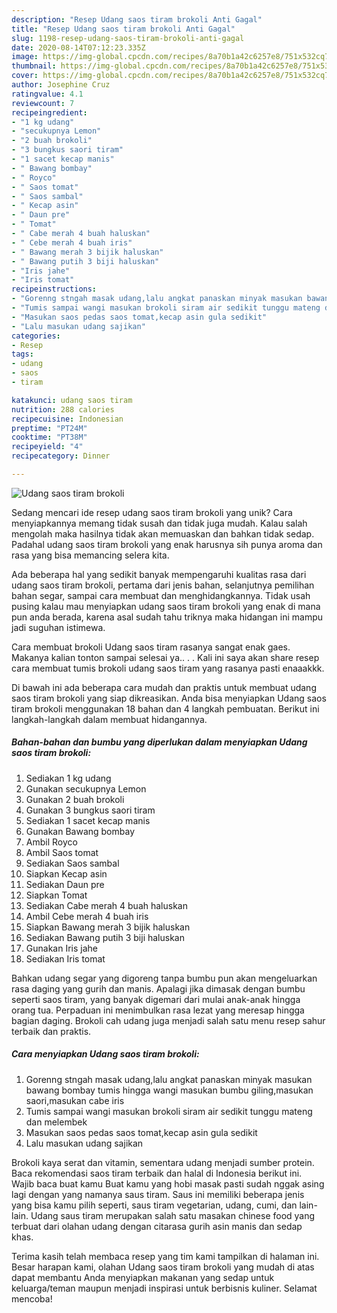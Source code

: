 ```yaml
---
description: "Resep Udang saos tiram brokoli Anti Gagal"
title: "Resep Udang saos tiram brokoli Anti Gagal"
slug: 1198-resep-udang-saos-tiram-brokoli-anti-gagal
date: 2020-08-14T07:12:23.335Z
image: https://img-global.cpcdn.com/recipes/8a70b1a42c6257e8/751x532cq70/udang-saos-tiram-brokoli-foto-resep-utama.jpg
thumbnail: https://img-global.cpcdn.com/recipes/8a70b1a42c6257e8/751x532cq70/udang-saos-tiram-brokoli-foto-resep-utama.jpg
cover: https://img-global.cpcdn.com/recipes/8a70b1a42c6257e8/751x532cq70/udang-saos-tiram-brokoli-foto-resep-utama.jpg
author: Josephine Cruz
ratingvalue: 4.1
reviewcount: 7
recipeingredient:
- "1 kg udang"
- "secukupnya Lemon"
- "2 buah brokoli"
- "3 bungkus saori tiram"
- "1 sacet kecap manis"
- " Bawang bombay"
- " Royco"
- " Saos tomat"
- " Saos sambal"
- " Kecap asin"
- " Daun pre"
- " Tomat"
- " Cabe merah 4 buah haluskan"
- " Cebe merah 4 buah iris"
- " Bawang merah 3 bijik haluskan"
- " Bawang putih 3 biji haluskan"
- "Iris jahe"
- "Iris tomat"
recipeinstructions:
- "Gorenng stngah masak udang,lalu angkat panaskan minyak masukan bawang bombay tumis hingga wangi masukan bumbu giling,masukan saori,masukan cabe iris"
- "Tumis sampai wangi masukan brokoli siram air sedikit tunggu mateng dan melembek"
- "Masukan saos pedas saos tomat,kecap asin gula sedikit"
- "Lalu masukan udang sajikan"
categories:
- Resep
tags:
- udang
- saos
- tiram

katakunci: udang saos tiram 
nutrition: 288 calories
recipecuisine: Indonesian
preptime: "PT24M"
cooktime: "PT38M"
recipeyield: "4"
recipecategory: Dinner

---
```



![Udang saos tiram brokoli](https://img-global.cpcdn.com/recipes/8a70b1a42c6257e8/751x532cq70/udang-saos-tiram-brokoli-foto-resep-utama.jpg)

Sedang mencari ide resep udang saos tiram brokoli yang unik? Cara menyiapkannya memang tidak susah dan tidak juga mudah. Kalau salah mengolah maka hasilnya tidak akan memuaskan dan bahkan tidak sedap. Padahal udang saos tiram brokoli yang enak harusnya sih punya aroma dan rasa yang bisa memancing selera kita.

Ada beberapa hal yang sedikit banyak mempengaruhi kualitas rasa dari udang saos tiram brokoli, pertama dari jenis bahan, selanjutnya pemilihan bahan segar, sampai cara membuat dan menghidangkannya. Tidak usah pusing kalau mau menyiapkan udang saos tiram brokoli yang enak di mana pun anda berada, karena asal sudah tahu triknya maka hidangan ini mampu jadi suguhan istimewa.

Cara membuat brokoli Udang saos tiram rasanya sangat enak gaes. Makanya kalian tonton sampai selesai ya.. . . Kali ini saya akan share resep cara membuat tumis brokoli udang saos tiram yang rasanya pasti enaaakkk.


Di bawah ini ada beberapa cara mudah dan praktis untuk membuat udang saos tiram brokoli yang siap dikreasikan. Anda bisa menyiapkan Udang saos tiram brokoli menggunakan 18 bahan dan 4 langkah pembuatan. Berikut ini langkah-langkah dalam membuat hidangannya.

<!--inarticleads1-->

##### Bahan-bahan dan bumbu yang diperlukan dalam menyiapkan Udang saos tiram brokoli:

1. Sediakan 1 kg udang
1. Gunakan secukupnya Lemon
1. Gunakan 2 buah brokoli
1. Gunakan 3 bungkus saori tiram
1. Sediakan 1 sacet kecap manis
1. Gunakan  Bawang bombay
1. Ambil  Royco
1. Ambil  Saos tomat
1. Sediakan  Saos sambal
1. Siapkan  Kecap asin
1. Sediakan  Daun pre
1. Siapkan  Tomat
1. Sediakan  Cabe merah 4 buah haluskan
1. Ambil  Cebe merah 4 buah iris
1. Siapkan  Bawang merah 3 bijik haluskan
1. Sediakan  Bawang putih 3 biji haluskan
1. Gunakan Iris jahe
1. Sediakan Iris tomat


Bahkan udang segar yang digoreng tanpa bumbu pun akan mengeluarkan rasa daging yang gurih dan manis. Apalagi jika dimasak dengan bumbu seperti saos tiram, yang banyak digemari dari mulai anak-anak hingga orang tua. Perpaduan ini menimbulkan rasa lezat yang meresap hingga bagian daging. Brokoli cah udang juga menjadi salah satu menu resep sahur terbaik dan praktis. 

<!--inarticleads2-->

##### Cara menyiapkan Udang saos tiram brokoli:

1. Gorenng stngah masak udang,lalu angkat panaskan minyak masukan bawang bombay tumis hingga wangi masukan bumbu giling,masukan saori,masukan cabe iris
1. Tumis sampai wangi masukan brokoli siram air sedikit tunggu mateng dan melembek
1. Masukan saos pedas saos tomat,kecap asin gula sedikit
1. Lalu masukan udang sajikan


Brokoli kaya serat dan vitamin, sementara udang menjadi sumber protein. Baca rekomendasi saos tiram terbaik dan halal di Indonesia berikut ini. Wajib baca buat kamu Buat kamu yang hobi masak pasti sudah nggak asing lagi dengan yang namanya saus tiram. Saus ini memiliki beberapa jenis yang bisa kamu pilih seperti, saus tiram vegetarian, udang, cumi, dan lain-lain. Udang saus tiram merupakan salah satu masakan chinese food yang terbuat dari olahan udang dengan citarasa gurih asin manis dan sedap khas. 

Terima kasih telah membaca resep yang tim kami tampilkan di halaman ini. Besar harapan kami, olahan Udang saos tiram brokoli yang mudah di atas dapat membantu Anda menyiapkan makanan yang sedap untuk keluarga/teman maupun menjadi inspirasi untuk berbisnis kuliner. Selamat mencoba!
